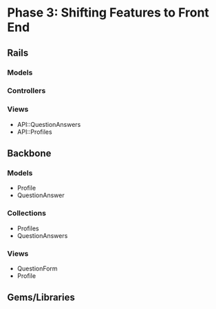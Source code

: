 # Phase 3: Shifting Features to Front End

## Rails
### Models

### Controllers

### Views
* API::QuestionAnswers
* API::Profiles

## Backbone
### Models
* Profile
* QuestionAnswer

### Collections
* Profiles
* QuestionAnswers

### Views
* QuestionForm
* Profile

## Gems/Libraries
